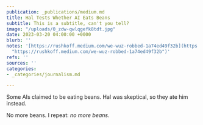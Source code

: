 ```yaml
---
publication: _publications/medium.md
title: Hal Tests Whether AI Eats Beans
subtitle: This is a subtitle, can't you tell?
image: "/uploads/0_zdw-qwlqgefk8tdt.jpg"
date: 2023-03-20 04:00:00 +0000
blurb: ''
notes: '[https://rushkoff.medium.com/we-wuz-robbed-1a74ed49f32b](https://rushkoff.medium.com/we-wuz-robbed-1a74ed49f32b
  "https://rushkoff.medium.com/we-wuz-robbed-1a74ed49f32b")'
refs: ''
sources: ''
categories:
- _categories/journalism.md

---
```

Some AIs claimed to be eating beans. Hal was skeptical, so they ate him instead.

No more beans. I repeat: *no more beans*.
